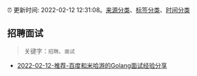 :alarm_clock: 更新时间: 2022-02-12 12:31:08。[来源分类](../README.md)、[标签分类](../TAGS.md)、[时间分类](../TIMELINE.md)

## 招聘面试


> 关键字：`招聘`、`面试`



- [2022-02-12-推荐-百度和米哈游的Golang面试经验分享](https://toutiao.io/k/q0sox0k) 